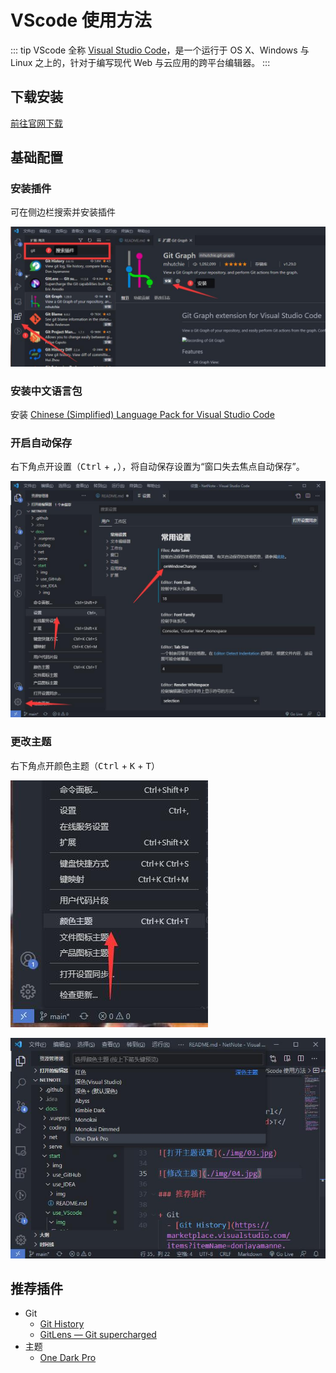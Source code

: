 # VScode 使用方法

::: tip
VScode 全称 [Visual Studio Code](https://code.visualstudio.com/)，是一个运行于 OS X、Windows 与 Linux 之上的，针对于编写现代 Web 与云应用的跨平台编辑器。
:::

## 下载安装

[前往官网下载](https://code.visualstudio.com/)

## 基础配置

### 安装插件

可在侧边栏搜索并安装插件

![安装插件](./img/01.jpg)

### 安装中文语言包

安装 [Chinese (Simplified) Language Pack for Visual Studio Code](https://marketplace.visualstudio.com/items?itemName=MS-CEINTL.vscode-language-pack-zh-hans)

### 开启自动保存

右下角点开设置（<kbd>Ctrl</kbd> + <kbd>,</kbd>），将自动保存设置为“窗口失去焦点自动保存”。

![设置自动保存](./img/02.jpg)

### 更改主题

右下角点开颜色主题（<kbd>Ctrl</kbd> + <kbd>K</kbd> + <kbd>T</kbd>）

![打开主题设置](./img/03.jpg)

![修改主题](./img/04.jpg)

## 推荐插件

+ Git
  - [Git History](https://marketplace.visualstudio.com/items?itemName=donjayamanne.githistory)
  - [GitLens — Git supercharged](https://gitlens.amod.io/)
+ 主题
  - [One Dark Pro](https://marketplace.visualstudio.com/items?itemName=zhuangtongfa.Material-theme)